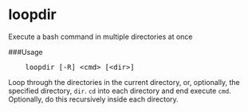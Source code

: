 loopdir
=======

Execute a bash command in multiple directories at once

###Usage

<pre>
	loopdir [-R] &lt;cmd&gt; [&lt;dir&gt;]
</pre>

Loop through the directories in the current directory, or, optionally, the specified directory, `dir`. `cd` into each directory and end execute `cmd`. Optionally, do this recursively inside each directory.